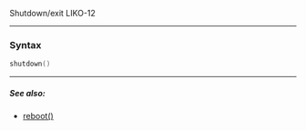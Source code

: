 Shutdown/exit LIKO-12

---

### Syntax
```lua
shutdown()
```

---

##### See also:

* [reboot()](reboot.md)
